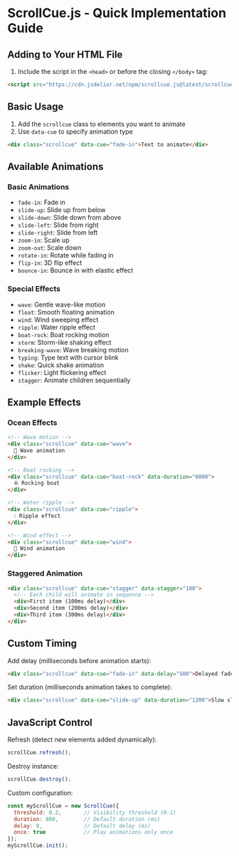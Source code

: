 # ScrollCue.js - Quick Implementation Guide

## Adding to Your HTML File

1. Include the script in the `<head>` or before the closing `</body>` tag:

```html
<script src="https://cdn.jsdelivr.net/npm/scrollcue.js@latest/scrollcue.all-in-one.min.js"></script>
```

## Basic Usage

1. Add the `scrollcue` class to elements you want to animate
2. Use `data-cue` to specify animation type

```html
<div class="scrollcue" data-cue="fade-in">Text to animate</div>
```

## Available Animations

### Basic Animations
- `fade-in`: Fade in
- `slide-up`: Slide up from below
- `slide-down`: Slide down from above
- `slide-left`: Slide from right
- `slide-right`: Slide from left
- `zoom-in`: Scale up
- `zoom-out`: Scale down
- `rotate-in`: Rotate while fading in
- `flip-in`: 3D flip effect
- `bounce-in`: Bounce in with elastic effect

### Special Effects
- `wave`: Gentle wave-like motion
- `float`: Smooth floating animation
- `wind`: Wind sweeping effect
- `ripple`: Water ripple effect
- `boat-rock`: Boat rocking motion
- `storm`: Storm-like shaking effect
- `breaking-wave`: Wave breaking motion
- `typing`: Type text with cursor blink
- `shake`: Quick shake animation
- `flicker`: Light flickering effect
- `stagger`: Animate children sequentially

## Example Effects

### Ocean Effects

```html
<!-- Wave motion -->
<div class="scrollcue" data-cue="wave">
  🌊 Wave animation
</div>

<!-- Boat rocking -->
<div class="scrollcue" data-cue="boat-rock" data-duration="6000">
  ⛵ Rocking boat
</div>

<!-- Water ripple -->
<div class="scrollcue" data-cue="ripple">
  💧 Ripple effect
</div>

<!-- Wind effect -->
<div class="scrollcue" data-cue="wind">
  💨 Wind animation
</div>
```

### Staggered Animation

```html
<div class="scrollcue" data-cue="stagger" data-stagger="100">
  <!-- Each child will animate in sequence -->
  <div>First item (100ms delay)</div>
  <div>Second item (200ms delay)</div>
  <div>Third item (300ms delay)</div>
</div>
```

## Custom Timing

Add delay (milliseconds before animation starts):

```html
<div class="scrollcue" data-cue="fade-in" data-delay="500">Delayed fade</div>
```


Set duration (milliseconds animation takes to complete):

```html
<div class="scrollcue" data-cue="slide-up" data-duration="1200">Slow slide up</div>
```

## JavaScript Control

Refresh (detect new elements added dynamically):

```javascript
scrollCue.refresh();
```

Destroy instance:

```javascript
scrollCue.destroy();
```

Custom configuration:

```javascript
const myScrollCue = new ScrollCue({
  threshold: 0.2,       // Visibility threshold (0-1)
  duration: 800,        // Default duration (ms)
  delay: 0,             // Default delay (ms)
  once: true            // Play animations only once
});
myScrollCue.init();
```